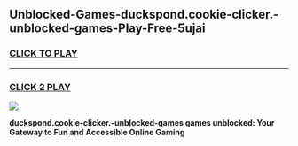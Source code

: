 
## Unblocked-Games-duckspond.cookie-clicker.-unblocked-games-Play-Free-5ujai
<h3>
<a href="https://premium76.site?title=duckspond.cookie-clicker.-unblocked-games&ref=15A">CLICK TO PLAY</a></h3>
<hr>

<h3>
<a href="https://premium76.site?title=duckspond.cookie-clicker.-unblocked-games&ref=15A">CLICK 2 PLAY</a>
  
</h3>

<a href="https://premium76.site?title=duckspond.cookie-clicker.-unblocked-games&ref=15A"><img src="https://clearcache.store/games.png"></a>


**duckspond.cookie-clicker.-unblocked-games games unblocked: Your Gateway to Fun and Accessible Online Gaming**
